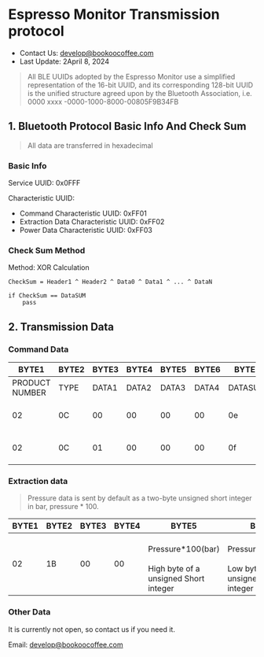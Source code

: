 # Espresso Monitor Transmission protocol
- Contact Us: develop@bookoocoffee.com
- Last Update: 2April 8, 2024
>  All BLE UUIDs adopted by the Espresso Monitor use a simplified representation of the 16-bit UUID, and its corresponding 128-bit UUID is the unified structure agreed upon by the Bluetooth Association, i.e. 0000 xxxx -0000-1000-8000-00805F9B34FB

## 1. Bluetooth Protocol Basic Info And Check Sum
> All data are transferred in hexadecimal

### Basic Info

Service UUID: 0x0FFF

Characteristic UUID:

- Command Characteristic UUID: 0xFF01
- Extraction Data Characteristic UUID: 0xFF02
- Power Data Characteristic UUID: 0xFF03

### Check Sum Method

Method: XOR Calculation
```
CheckSum = Header1 ^ Header2 ^ Data0 ^ Data1 ^ ... ^ DataN

if CheckSum == DataSUM
    pass
```

## 2. Transmission Data

### Command Data

| BYTE1 | BYTE2 | BYTE3 | BYTE4 | BYTE5 | BYTE6 | BYTE7 | DESCRIPTION |
| ----------- | ----------- |----------- |----------- |----------- |----------- |----------- |----------- |
| PRODUCT NUMBER | TYPE | DATA1 | DATA2 | DATA3 | DATA4 | DATASUM |DESCRIPTION |
| 02 | 0C | 00 | 00 | 00 | 00 | 0e | Send a stop extraction command |
| 02 | 0C | 01 | 00 | 00 | 00 | 0f | Send a start extraction command |

### Extraction data
>Pressure data is sent by default as a two-byte unsigned short integer in bar, pressure * 100.

| BYTE1 | BYTE2 | BYTE3 | BYTE4 | BYTE5 | BYTE6 | BYTE7 | BYTE8 |BYTE9 |BYTE10 |DESCRIPTION |
| ----------- | ----------- |----------- |----------- |----------- |----------- |----------- |----------- |----------- |----------- |----------- |
| 02 | 1B | 00 | 00 | <br>Pressure*100(bar)  <br><br> High byte of a unsigned Short integer	 | <br>Pressure*100(bar)   <br><br> Low byte of a unsigned Short integer	 | 00 |00 |00 |00 | Receives pressure data |

### Other Data

It is currently not open, so contact us if you need it.

Email: develop@bookoocoffee.com